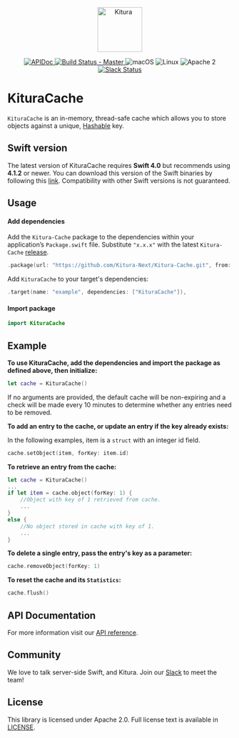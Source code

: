 <p align="center">
    <a href="http://kituranext.org/">
        <img src="https://raw.githubusercontent.com/Kitura-Next/Kitura/master/Sources/Kitura/resources/kitura-bird.svg?sanitize=true" height="100" alt="Kitura">
    </a>
</p>


<p align="center">
    <a href="https://kitura-next.github.io/Kitura-Cache/index.html">
    <img src="https://img.shields.io/badge/apidoc-KituraCache-1FBCE4.svg?style=flat" alt="APIDoc">
    </a>
    <a href="https://travis-ci.org/Kitura-Next/Kitura-Cache">
    <img src="https://travis-ci.org/Kitura-Next/Kitura-Cache.svg?branch=master" alt="Build Status - Master">
    </a>
    <img src="https://img.shields.io/badge/os-macOS-green.svg?style=flat" alt="macOS">
    <img src="https://img.shields.io/badge/os-linux-green.svg?style=flat" alt="Linux">
    <img src="https://img.shields.io/badge/license-Apache2-blue.svg?style=flat" alt="Apache 2">
    <a href="http://swift-at-ibm-slack.mybluemix.net/">
    <img src="http://swift-at-ibm-slack.mybluemix.net/badge.svg" alt="Slack Status">
    </a>
</p>

# KituraCache

`KituraCache` is an in-memory, thread-safe cache which allows you to store objects against a unique, [Hashable](https://developer.apple.com/documentation/swift/hashable) key.

## Swift version
The latest version of KituraCache requires **Swift 4.0** but recommends using **4.1.2** or newer. You can download this version of the Swift binaries by following this [link](https://swift.org/download/). Compatibility with other Swift versions is not guaranteed.

## Usage

#### Add dependencies

Add the `Kitura-Cache` package to the dependencies within your application’s `Package.swift` file. Substitute `"x.x.x"` with the latest `Kitura-Cache` [release](https://github.com/Kitura-Next/Kitura-Cache/releases).

```swift
.package(url: "https://github.com/Kitura-Next/Kitura-Cache.git", from: "x.x.x")
```

Add `KituraCache` to your target's dependencies:

```swift
.target(name: "example", dependencies: ["KituraCache"]),
```

#### Import package

```swift
import KituraCache
```

## Example

**To use KituraCache, add the dependencies and import the package as defined above, then initialize:**
```swift
let cache = KituraCache()
```
If no arguments are provided, the default cache will be non-expiring and a check will be made every 10 minutes to determine whether any entries need to be removed.


**To add an entry to the cache, or update an entry if the key already exists:**

In the following examples, item is a `struct` with an integer id field.
```swift
cache.setObject(item, forKey: item.id)
```


**To retrieve an entry from the cache:**
```swift
let cache = KituraCache()
...
if let item = cache.object(forKey: 1) {
    //Object with key of 1 retrieved from cache.
    ...
}
else {
    //No object stored in cache with key of 1.
    ...
}
```


**To delete a single entry, pass the entry's key as a parameter:**
```swift
cache.removeObject(forKey: 1)
```


**To reset the cache and its `Statistics`:**
```swift
cache.flush()
```

## API Documentation
For more information visit our [API reference](https://kitura-next.github.io/Kitura-Cache/index.html).

## Community

We love to talk server-side Swift, and Kitura. Join our [Slack](http://swift-at-ibm-slack.mybluemix.net/) to meet the team!

## License
This library is licensed under Apache 2.0. Full license text is available in [LICENSE](https://github.com/Kitura-Next/Kitura-Cache/blob/master/LICENSE.txt).
